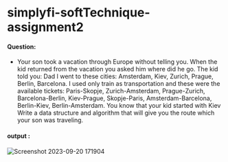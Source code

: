 # simplyfi-softTechnique-assignment2

#### Question:
* Your son took a vacation through Europe without telling you. When the kid returned from the vacation you asked him where did he go. The kid told you: Dad I went to these cities: Amsterdam, Kiev, Zurich, Prague, Berlin, Barcelona.
I used only train as transportation and these were the available tickets:
Paris-Skopje, Zurich-Amsterdam, Prague-Zurich, Barcelona-Berlin, Kiev-Prague, Skopje-Paris, Amsterdam-Barcelona, Berlin-Kiev, Berlin-Amsterdam.
You know that your kid started with Kiev
Write a data structure and algorithm that will give you the route which your son was traveling.

#### output :
![Screenshot 2023-09-20 171904](https://github.com/12Shivam12/simplyfi-softTechnique-assignment2/assets/120035361/c7965300-031e-4f8a-b26a-8be3ae4da511)
